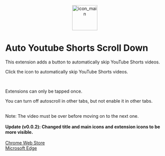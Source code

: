 
<div align="center">
  <img width="80" alt="icon_main" src="https://user-images.githubusercontent.com/34180230/222903851-bc1b56d4-480f-4f4d-b408-33db18fc151b.png">
</div>

<h1>Auto Youtube Shorts Scroll Down</h1>
<p>This extension adds a button to automatically skip YouTube Shorts videos.</p>
<p>Click the icon to automatically skip YouTube Shorts videos.</p>

<br />

<p>Extensions can only be tapped once.</p>
<p>You can turn off autoscroll in other tabs, but not enable it in other tabs.</p>

<br />
Note: The video must be over before moving on to the next one.

<br />
<br />
<strong>Update (v0.0.2): Changed title and main icons and extension icons to be more visible.</strong>

<br />
<br />
<a href="https://chrome.google.com/webstore/detail/auto-youtube-shorts-scrol/bfofdkanfmkkbngkmhmcjichambccene">Chrome Web Store</a>
<br />
<a href="https://microsoftedge.microsoft.com/addons/detail/auto-youtube-shorts-scrol/ebndgghmhjpnnpfmamijhgpdihpglfhj">Microsoft Edge</a>
